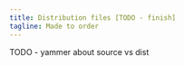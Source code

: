 ```yaml
---
title: Distribution files [TODO - finish]
tagline: Made to order
---
```


TODO - yammer about source vs dist
